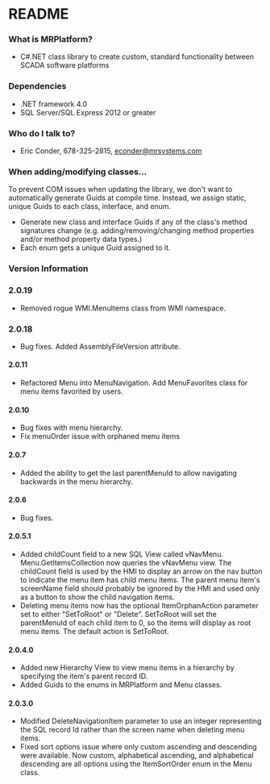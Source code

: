 # README

### What is MRPlatform?

* C#.NET class library to create custom, standard functionality between SCADA software platforms

### Dependencies

* .NET framework 4.0
* SQL Server/SQL Express 2012 or greater

### Who do I talk to?

* Eric Conder, 678-325-2815, econder@mrsystems.com

### When adding/modifying classes...
To prevent COM issues when updating the library, we don't want to automatically generate Guids at compile time. Instead, we assign static, unique Guids to each class, interface, and enum.
* Generate new class and interface Guids if any of the class's method signatures change (e.g. adding/removing/changing method properties and/or method property data types.)
* Each enum gets a unique Guid assigned to it.

### Version Information

### 2.0.19
* Removed rogue WMI.MenuItems class from WMI namespace.

### 2.0.18
* Bug fixes. Added AssemblyFileVersion attribute.

#### 2.0.11
* Refactored Menu into MenuNavigation. Add MenuFavorites class for menu items favorited by users.

#### 2.0.10
* Bug fixes with menu hierarchy.
* Fix menuOrder issue with orphaned menu items

#### 2.0.7
* Added the ability to get the last parentMenuId to allow navigating backwards in the menu hierarchy.

#### 2.0.6
* Bug fixes.

#### 2.0.5.1
* Added childCount field to a new SQL View called vNavMenu. Menu.GetItemsCollection now queries the vNavMenu view. The childCount field is used by the HMI to display an arrow on the nav button to indicate the menu item has child menu items. The parent menu item's screenName field should probably be ignored by the HMI and used only as a button to show the child navigation items.
* Deleting menu items now has the optional ItemOrphanAction parameter set to either "SetToRoot" or "Delete". SetToRoot will set the parentMenuId of each child item to 0, so the items will display as root menu items. The default action is SetToRoot.

#### 2.0.4.0
* Added new Hierarchy View to view menu items in a hierarchy by specifying the item's parent record ID.
* Added Guids to the enums in MRPlatform and Menu classes.

#### 2.0.3.0
* Modified DeleteNavigationItem parameter to use an integer representing the SQL record Id rather than the screen name when deleting menu items.
* Fixed sort options issue where only custom ascending and descending were available. Now custom, alphabetical ascending, and alphabetical descending are all options using the ItemSortOrder enum in the Menu class.